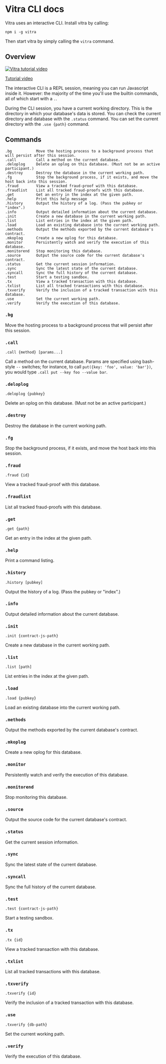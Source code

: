 # Vitra CLI docs

Vitra uses an interactive CLI. Install vitra by calling:

```
npm i -g vitra
```

Then start vitra by simply calling the `vitra` command.

## Overview

[![Vitra tutorial video](https://img.youtube.com/vi/6lS7FMGzMZk/0.jpg)](https://www.youtube.com/watch?v=6lS7FMGzMZk)

[Tutorial video](https://www.youtube.com/watch?v=6lS7FMGzMZk)

The interactive CLI is a REPL session, meaning you can run Javascript inside it. However: the majority of the time you'll use the builtin commands, all of which start with a `.`.

During the CLI session, you have a current working directory. This is the directory in which your database's data is stored. You can check the current directory and database with the `.status` command. You can set the current directory with the `.use {path}` command.

## Commands

```
.bg           Move the hosting process to a background process that will persist after this session.
.call         Call a method on the current database.
.deloplog     Delete an oplog on this database. (Must not be an active participant.)
.destroy      Destroy the database in the current working path.
.fg           Stop the background process, if it exists, and move the host back into this session.
.fraud        View a tracked fraud-proof with this database.
.fraudlist    List all tracked fraud-proofs with this database.
.get          Get an entry in the index at the given path.
.help         Print this help message
.history      Output the history of a log. (Pass the pubkey or "index".)
.info         Output detailed information about the current database.
.init         Create a new database in the current working path.
.list         List entries in the index at the given path.
.load         Load an existing database into the current working path.
.methods      Output the methods exported by the current database's contract.
.mkoplog      Create a new oplog for this database.
.monitor      Persistently watch and verify the execution of this database.
.monitorend   Stop monitoring this database.
.source       Output the source code for the current database's contract.
.status       Get the current session information.
.sync         Sync the latest state of the current database.
.syncall      Sync the full history of the current database.
.test         Start a testing sandbox.
.tx           View a tracked transaction with this database.
.txlist       List all tracked transactions with this database.
.txverify     Verify the inclusion of a tracked transaction with this database.
.use          Set the current working path.
.verify       Verify the execution of this database.
```

### `.bg`

Move the hosting process to a background process that will persist after this session.

### `.call`

```
.call {method} [params...]
```

Call a method on the current database. Params are specified using bash-style `--` switches; for instance, to call `put({key: 'foo', value: 'bar'})`, you would type `.call put --key foo --value bar`.

### `.deloplog`

```
.deloplog {pubkey}
```

Delete an oplog on this database. (Must not be an active participant.)

### `.destroy`

Destroy the database in the current working path.

### `.fg`

Stop the background process, if it exists, and move the host back into this session.

### `.fraud`

```
.fraud {id}
```

View a tracked fraud-proof with this database.

### `.fraudlist`

List all tracked fraud-proofs with this database.

### `.get`

```
.get {path}
```

Get an entry in the index at the given path.

### `.help`

Print a command listing.

### `.history`

```
.history [pubkey]
```

Output the history of a log. (Pass the pubkey or "index".)

### `.info`

Output detailed information about the current database.

### `.init`

```
.init {contract-js-path}
```

Create a new database in the current working path.

### `.list`

```
.list [path]
```

List entries in the index at the given path.

### `.load`

```
.load {pubkey}
```

Load an existing database into the current working path.

### `.methods`

Output the methods exported by the current database's contract.

### `.mkoplog`

Create a new oplog for this database.

### `.monitor`

Persistently watch and verify the execution of this database.

### `.monitorend`

Stop monitoring this database.

### `.source`

Output the source code for the current database's contract.

### `.status`

Get the current session information.

### `.sync`

Sync the latest state of the current database.

### `.syncall`

Sync the full history of the current database.

### `.test`

```
.test {contract-js-path}
```

Start a testing sandbox.

### `.tx`

```
.tx {id}
```

View a tracked transaction with this database.

### `.txlist`

List all tracked transactions with this database.

### `.txverify`

```
.txverify {id}
```

Verify the inclusion of a tracked transaction with this database.

### `.use`

```
.txverify {db-path}
```

Set the current working path.

### `.verify`

Verify the execution of this database.
